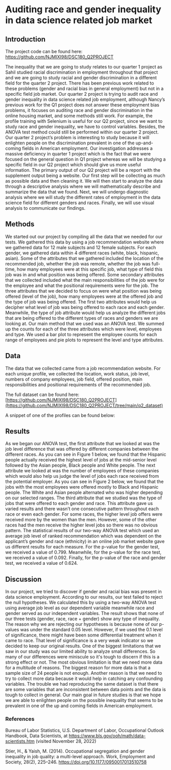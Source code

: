 # Auditing race and gender inequality in data science related job market

## Introduction
   
   The project code can be found here: https://github.com/NJMIXI98/DSC180_Q2PROJECT

   The inequality that we are going to study relates to our quarter 1 project as Sahil studied racial discrimination in employment throughout that project and we are going to study racial and gender discrimination in a different field for the quarter 2 project. There has been previous work related to these problems (gender and racial bias in general employment) but not in a specific field job market. Our quarter 2 project is trying to audit race and gender inequality in data science related job employment, although Nancy’s previous work for the Q1 project does not answer these employment bias problems, it focuses on auditing race and gender discrimination in the online housing market, and some methods still work. For example, the profile training with Selenium is useful for our Q2 project, since we want to study race and gender inequality, we have to control variables. Besides, the ANOVA test method could still be performed within our quarter 2 project. Our quarter 2 project’s problem is interesting to study because it will enlighten people on the discrimination prevalent in one of the up-and-coming fields in American employment. Our investigation addresses a massive deficiency in quarter 1 project which is the fact that we were focused on the general question in Q1 project whereas we will be studying a specific field in our Q2 project which should give us more useful information. The primary output of our Q2 project will be a report with the supplement output being a website. Our first step will be collecting as much as possible data and then cleaning it. We will then start to analyze the data through a descriptive analysis where we will mathematically describe and summarize the data that we found. Next, we will undergo diagnostic analysis where we will study the different rates of employment in the data science field for different genders and races. Finally, we will use visual analysis to communicate our findings.

## Methods

   We started out our project by compiling all the data that we needed for our tests. We gathered this data by using a job recommendation website where we gathered data for 12 male subjects and 12 female subjects. For each gender, we gathered data within 4 different races (white, black, hispanic, asian). Some of the attributes that we gathered included the location of the recommended job, whether the job was remote, whether the job was full-time, how many employees were at this specific job, what type of field this job was in and what position was being offered. Some secondary attributes that we collected included what the main responsibilities of the job were for the employee and what the positional requirements were for the job.
   The three attributes that we decided to focus on were what position was being offered (level of the job), how many employees were at the offered job and the type of job was being offered. The first two attributes would help us decipher what level of job was being offered to each race and each gender. Meanwhile, the type of job attribute would help us analyze the different jobs that are being offered to the different types of races and genders we are looking at. 
   Our main method that we used was an ANOVA test. We summed up the counts for each of the three attributes which were level, employees and type. We used a bar plot to represent the employee counts for each range of employees and pie plots to represent the level and type attributes.
	
## Data 

   The data that we collected came from a job recommendation website. For each unique profile, we collected the location, work status, job level, numbers of company employees, job field, offered position, main responsibilities and positional requirements of the recommended job.
   
   The full dataset can be found here: [https://github.com/NJMIXI98/DSC180_Q2PROJECT](https://github.com/NJMIXI98/DSC180_Q2PROJECT/tree/main/q2_dataset)
  
   A snippet of one of the profiles can be found below:
 

## Results

   As we began our ANOVA test, the first attribute that we looked at was the job level difference that was offered by different companies between the different races. As you can see in Figure 1 below, we found that the Hispanic people actually received the highest level of jobs at the mid-senior level followed by the Asian people, Black people and White people. 
   The next attribute we looked at was the number of employees of these companies which would also help us judge the level of jobs each race received from the potential employer. As you can see in Figure 2 below, we found that the jobs with the most employees were offered mostly to Black and Hispanic people. The White and Asian people alternated who was higher depending on our selected ranges.
   The third attribute that we studied was the type of jobs that were offered to each gender and race. This attribute gave us varied results and there wasn’t one consecutive pattern throughout each race or even each gender. For some races, the higher level job offers were received more by the women than the men. However, some of the other races had the men receive the higher level jobs so there was no obvious pattern.
   The statistical results of our two-way ANOVA test which used an average job level of ranked recommendation which was dependent on the applicant’s gender and race (ethnicity) in an online job market website gave us different results for each measure. For the p-value for the gender test, we received a value of 0.799. Meanwhile, for the p-value for the race test, we received a value of 0.092. Finally, for the p-value of the race and gender test, we received a value of 0.624.
   
## Discussion

   In our project, we tried to discover if gender and racial bias was present in data science employment. According to our results, our test failed to reject the null hypotheses. We calculated this by using a two-way ANOVA test using average job level as our dependent variable meanwhile race and gender served as our independent variables. The result shows that none of our three tests (gender, race, race + gender) show any type of inequality. The reason why we are rejecting our hypotheses is because none of our p-values was under the standard 0.05 level. However, if we used the 0.1 level of significance, there might have been some differential treatment when it came to race. That level of significance is a very weak indicator so we decided to keep our original results. 
   One of the biggest limitations that we saw in our study was our limited ability to analyze small differences. So many of our differences were miniscule so it's tough to discern if this is a strong effect or not. The most obvious limitation is that we need more data for a multitude of reasons. The biggest reason for more data is that a sample size of 24 people is not enough. Another reason is that we need to try to collect more data because it would help in catching any confounding variables. The trouble we had reproducing the same dataset is that there are some variables that are inconsistent between data points and the data is tough to collect in general. Our main goal in future studies is that we hope we are able to enlighten people on the possible inequality that seems to be prevalent in one of the up and coming fields in American employment. 

### References

Bureau of Labor Statistics, U.S. Department of Labor, Occupational Outlook Handbook, Data Scientists,
at https://www.bls.gov/ooh/math/data-scientists.htm (visited November 28, 2022)

Stier, H., & Yaish, M. (2014). Occupational segregation and gender inequality in job quality: a multi-level approach. Work, Employment and Society, 28(2), 225–246. https://doi.org/10.1177/0950017013510758
